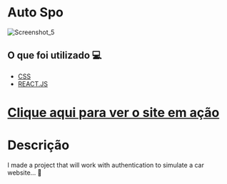 <h1> Auto Spo </h1>

![Screenshot_5](https://user-images.githubusercontent.com/96798145/183433731-154222e0-93a7-46a3-a0c8-e934c82945d5.png)


<h2> O que foi utilizado 💻 </h2>

- [CSS]()
- [REACT.JS]()

<h1> <a href="https://auto-spo.netlify.app/"> Clique aqui para ver o site em ação </a></h1>

<h1> Descrição </h1>
<p> I made a project that will work with authentication to simulate a car website... 🚀</p>
